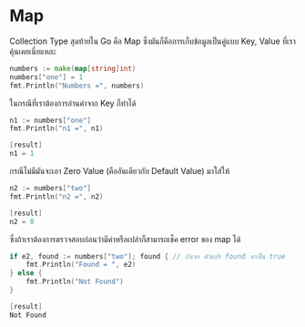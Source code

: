 # Map

Collection Type สุดท้ายใน Go คือ Map ซึ่งมันก็คือการเก็บข้อมูลเป็นคู่แบบ Key, Value ที่เราคุ้นเคยเนี่ยแหละ

```go
numbers := make(map[string]int)
numbers["one"] = 1
fmt.Println("Numbers =", numbers)
```

ในกรณีที่เราต้องการอ่านค่าจาก Key ก็ทำได้

```go
n1 := numbers["one"]
fmt.Println("n1 =", n1)

[result]
n1 = 1
```

กรณีไม่มีมันจะเอา Zero Value (คืออันเดียวกับ Default Value) มาใส่ให้

```go
n2 := numbers["two"]
fmt.Println("n2 =", n2)

[result]
n2 = 0
```

ซึ่งถ้าเราต้องการตรวจสอบก่อนว่ามีค่าหรือเปล่าก็สามารถเช็ค error ของ map ได้

```go
if e2, found := numbers["two"]; found { // ถ้าเจอ ตัวแปร found จะเป็น true
    fmt.Println("Found = ", e2)
} else {
    fmt.Println("Not Found")
}

[result]
Not Found
```
